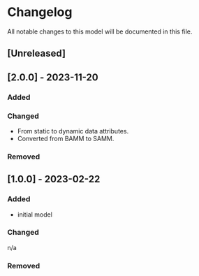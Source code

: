 # Changelog
All notable changes to this model will be documented in this file.

## [Unreleased]

## [2.0.0] - 2023-11-20
### Added

### Changed
* From static to dynamic data attributes.
* Converted from BAMM to SAMM.

### Removed

## [1.0.0] - 2023-02-22
### Added
- initial model

### Changed
n/a

### Removed

